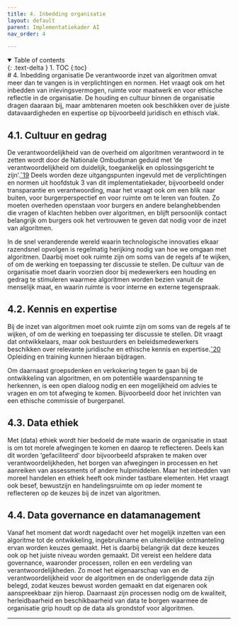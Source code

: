 ```yaml
---
title: 4. Inbedding organisatie
layout: default
parent: Implementatiekader AI
nav_order: 4

---
```

<details open markdown="block">
  <summary>
    Table of contents
  </summary>
  {: .text-delta }
1. TOC
{:toc}
</details>
# 4. Inbedding organisatie
De verantwoorde inzet van algoritmen omvat meer dan te vangen is in verplichtingen en normen. Het vraagt ook om het inbedden van inlevingsvermogen, ruimte voor maatwerk en voor ethische reflectie in de organisatie. De houding en cultuur binnen de organisatie dragen daaraan bij, maar ambtenaren moeten ook beschikken over de juiste datavaardigheden en expertise op bijvoorbeeld juridisch en ethisch vlak. 

## 4.1. Cultuur en gedrag
De verantwoordelijkheid van de overheid om algoritmen verantwoord in te zetten wordt door de Nationale Ombudsman geduid met ‘de verantwoordelijkheid om duidelijk, toegankelijk en oplossingsgericht te zijn’.[ˆ19] Deels worden deze uitgangspunten ingevuld met de verplichtingen en normen uit hoofdstuk 3 van dit implementatiekader, bijvoorbeeld onder transparantie en verantwoording, maar het vraagt ook om een blik naar buiten, voor burgerperspectief en voor ruimte om te leren van fouten. Zo moeten overheden openstaan voor burgers en andere belanghebbenden die vragen of klachten hebben over algoritmen, en blijft persoonlijk contact belangrijk om burgers ook het vertrouwen te geven dat nodig voor de inzet van algoritmen.
 
In de snel veranderende wereld waarin technologische innovaties elkaar razendsnel opvolgen is regelmatig herijking nodig van hoe we omgaan met algoritmen. Daarbij moet ook ruimte zijn om soms van de regels af te wijken, of om de werking en toepassing ter discussie te stellen. De cultuur van de organisatie moet daarin voorzien door bij medewerkers een houding en gedrag te stimuleren waarmee algoritmen worden bezien vanuit de menselijk maat, en waarin ruimte is voor interne en externe tegenspraak. 

## 4.2. Kennis en expertise
Bij de inzet van algoritmen moet ook ruimte zijn om soms van de regels af te wijken, of om de werking en toepassing ter discussie te stellen. Dit vraagt dat ontwikkelaars, maar ook bestuurders en beleidsmedewerkers beschikken over relevante juridische en ethische kennis en expertise.[ˆ20] Opleiding en training kunnen hieraan bijdragen. 

Om daarnaast groepsdenken en verkokering tegen te gaan bij de ontwikkeling van algoritmen, en om potentiële waardenspanning te herkennen, is een open dialoog nodig en een mogelijkheid om advies te vragen en om tot afweging te komen. Bijvoorbeeld door het inrichten van een ethische commissie of burgerpanel. 

## 4.3. Data ethiek 
Met (data) ethiek wordt hier bedoeld de mate waarin de organisatie in staat is om tot morele afwegingen te komen en daarop te reflecteren. Deels kan dit worden ‘gefaciliteerd’ door bijvoorbeeld afspraken te maken over verantwoordelijkheden, het borgen van afwegingen in processen en het aanreiken van assessments of andere hulpmiddelen. Maar het inbedden van moreel handelen en ethiek heeft ook minder tastbare elementen. Het vraagt ook besef, bewustzijn en handelingsruimte om op ieder moment te reflecteren op de keuzes bij de inzet van algoritmen.

## 4.4. Data governance en datamanagement
Vanaf het moment dat wordt nagedacht over het mogelijk inzetten van een algoritme tot de ontwikkeling, ingebruikname en uiteindelijke ontmanteling ervan worden keuzes gemaakt. Het is daarbij belangrijk dat deze keuzes ook op het juiste niveau worden gemaakt. Dit vereist een heldere data governance, waaronder processen, rollen en een verdeling van verantwoordelijkheden. Zo moet het eigenaarschap van en de verantwoordelijkheid voor de algoritmen en de onderliggende data zijn belegd, zodat keuzes bewust worden gemaakt en dat eigenaren ook aanspreekbaar zijn hierop. Daarnaast zijn processen nodig om de kwaliteit, herleidbaarheid en beschikbaarheid van data te borgen waarmee de organisatie grip houdt op de data als grondstof voor algoritmen.

---

[ˆ19]: <https://www.nationaleombudsman.nl/system/files/bijlage/DEF%202.0%20Rapport%20–%20Een%20burger%20is%20geen%20dataset_0.pdf>

[ˆ20]: <https://www.rathenau.nl/sites/default/files/2022-11/Overzicht_aanbevelingen_Algoritmes_afwegen_Rathenau_Instituut.pdf>